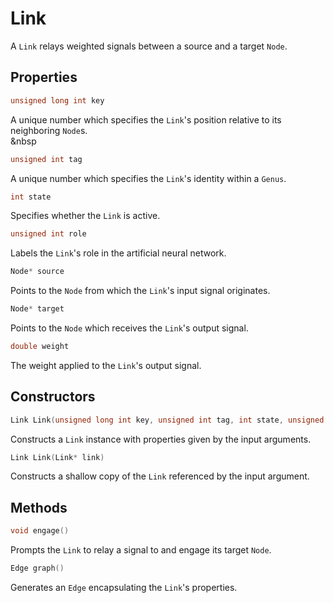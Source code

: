 # Link

 A `Link` relays weighted signals between a source and a target `Node`.




## Properties

```C++
unsigned long int key
```

A unique number which specifies the `Link`'s position relative to its neighboring `Node`s.  
&nbsp


```C++
unsigned int tag
```

A unique number which specifies the `Link`'s identity within a `Genus`.




```C++
int state
```

Specifies whether the `Link` is active.




```C++
unsigned int role
```

Labels the `Link`'s role in the artificial neural network.




```C++
Node* source
```

Points to the `Node` from which the `Link`'s input signal originates.




```C++
Node* target
```

Points to the `Node` which receives the `Link`'s output signal.




``` C++
double weight
```

The weight applied to the `Link`'s output signal.




## Constructors

```C++
Link Link(unsigned long int key, unsigned int tag, int state, unsigned int role, Node* source, Node* target, double weight)
```

Constructs a `Link` instance with properties given by the input arguments.  


```C++
Link Link(Link* link)
```

Constructs a shallow copy of the `Link` referenced by the input argument.  


## Methods

```C++
void engage()
```

Prompts the `Link` to relay a signal to and engage its target `Node`.




```C++
Edge graph()
```

Generates an `Edge` encapsulating the `Link`'s properties.
